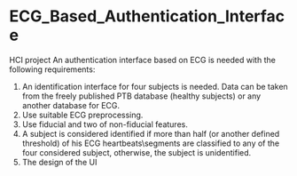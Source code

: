 # ECG_Based_Authentication_Interface
HCI project
An authentication interface based on ECG is needed with the following requirements:
1) An identification interface for four subjects is needed. Data can be taken from the freely
published PTB database (healthy subjects) or any another database for ECG.
2) Use suitable ECG preprocessing.
3) Use fiducial and two of non-fiducial features.
4) A subject is considered identified if more than half (or another defined threshold) of his
ECG heartbeats\segments are classified to any of the four considered subject, otherwise,
the subject is unidentified.
5) The design of the UI 
